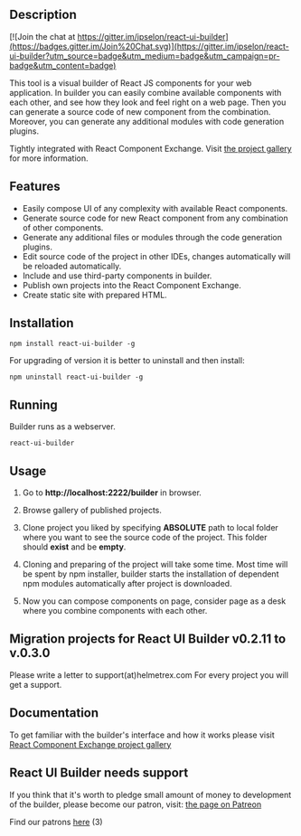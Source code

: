 Description
-----------

[![Join the chat at https://gitter.im/ipselon/react-ui-builder](https://badges.gitter.im/Join%20Chat.svg)](https://gitter.im/ipselon/react-ui-builder?utm_source=badge&utm_medium=badge&utm_campaign=pr-badge&utm_content=badge)

This tool is a visual builder of React JS components for your web application. 
In builder you can easily combine available components with each other, and see how they look and feel right on a web page.
Then you can generate a source code of new component from the combination. 
Moreover, you can generate any additional modules with code generation plugins.
 
Tightly integrated with React Component Exchange. Visit [the project gallery](http://helmetrex.com/Gallery.html) for more information.

Features
--------
* Easily compose UI of any complexity with available React components.
* Generate source code for new React component from any combination of other components.
* Generate any additional files or modules through the code generation plugins.
* Edit source code of the project in other IDEs, changes automatically will be reloaded automatically.
* Include and use third-party components in builder.
* Publish own projects into the React Component Exchange.
* Create static site with prepared HTML.

Installation
------------

    npm install react-ui-builder -g
    
For upgrading of version it is better to uninstall and then install:
 
    npm uninstall react-ui-builder -g


Running
-------

Builder runs as a webserver.

    react-ui-builder

Usage
-----

  1. Go to **http://localhost:2222/builder** in browser. 

  2. Browse gallery of published projects.

  3. Clone project you liked by specifying __ABSOLUTE__ path to local folder where you want to see the source code of the project. This folder should __exist__ and be __empty__.

  4. Cloning and preparing of the project will take some time. 
Most time will be spent by npm installer, builder starts the installation of dependent npm modules automatically after project is downloaded.

  5. Now you can compose components on page, consider page as a desk where you combine components with each other. 


Migration projects for React UI Builder v0.2.11 to v.0.3.0
----------------------------------------------------------
Please write a letter to support(at)helmetrex.com
For every project you will get a support.


Documentation
-------------

To get familiar with the builder's interface and how it works please visit [React Component Exchange project gallery](http://helmetrex.com/Gallery.html)

React UI Builder needs support
------------------------------
If you think that it's worth to pledge small amount of money to development of the builder,
please become our patron, visit: [the page on Patreon](https://www.patreon.com/ipselon?ty=h)

Find our patrons [here](https://github.com/ipselon/react-ui-builder/blob/master/PATRONS.md) (3)

